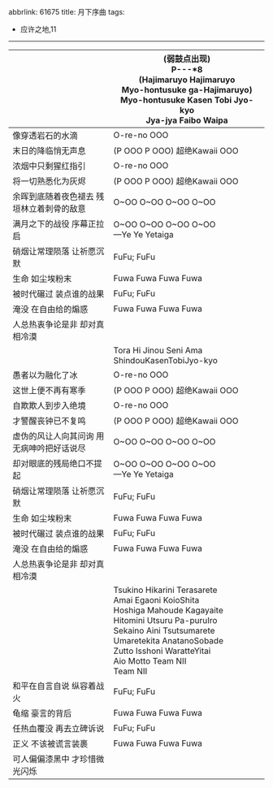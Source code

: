 abbrlink: 61675
title: 月下序曲
tags:
  - 应许之地,11
---
|      |(弱鼓点出现)<br>P---*8<br>(Hajimaruyo Hajimaruyo<br>Myo-hontusuke ga-Hajimaruyo)<br>Myo-hontusuke Kasen Tobi Jyo-kyo<br>Jya-jya Faibo Waipa|
|--|--|
|像穿透岩石的水滴|O-re-no OOO|
|末日的降临悄无声息|(P OOO P OOO) 超绝Kawaii OOO|
|浓烟中只剩猩红指引|O-re-no OOO|
|将一切熟悉化为灰烬|(P OOO P OOO) 超绝Kawaii OOO|
|余晖到底随着夜色褪去 残垣林立着刺骨的敌意|O~OO O~OO O~OO O~OO|
|满月之下的战役 序幕正拉启|O~OO O~OO O~OO O~OO<br>—Ye Ye Yetaiga|
|硝烟让常理陨落 让祈愿沉默|FuFu; FuFu|
|生命 如尘埃粉末 |Fuwa Fuwa Fuwa Fuwa|
|被时代碾过 装点谁的战果|FuFu; FuFu|
|淹没 在自由给的煽惑|Fuwa Fuwa Fuwa Fuwa|
|人总热衷争论是非 却对真相冷漠|      |
|      |Tora Hi Jinou Seni Ama ShindouKasenTobiJyo-kyo|
|愚者以为融化了冰|O-re-no OOO|
|这世上便不再有寒季|(P OOO P OOO) 超绝Kawaii OOO|
|自欺欺人到步入绝境|O-re-no OOO|
|才警醒丧钟已不复鸣|(P OOO P OOO) 超绝Kawaii OOO|
|虚伪的风让人向其问询 用无病呻吟把好话说尽|O~OO O~OO O~OO O~OO|
|却对眼底的残局绝口不提起|O~OO O~OO O~OO O~OO<br>—Ye Ye Yetaiga|
|硝烟让常理陨落 让祈愿沉默|FuFu; FuFu|
|生命 如尘埃粉末 |Fuwa Fuwa Fuwa Fuwa|
|被时代碾过 装点谁的战果|FuFu; FuFu|
|淹没 在自由给的煽惑|Fuwa Fuwa Fuwa Fuwa|
|人总热衷争论是非 却对真相冷漠|      |
|      |Tsukino Hikarini Terasarete<br>Amai Egaoni KoioShita<br>Hoshiga Mahoude Kagayaite<br>Hitomini Utsuru Pa-puruIro<br>Sekaino Aini Tsutsumarete<br>Umaretekita AnatanoSobade<br>Zutto Isshoni WaratteYitai<br>Aio Motto Team NII<br>Team NII|
|和平在自言自说 纵容着战火|FuFu; FuFu|
|龟缩 豪言的背后|Fuwa Fuwa Fuwa Fuwa|
|任热血覆没 再去立碑诉说|FuFu; FuFu|
|正义 不该被谎言装裹|Fuwa Fuwa Fuwa Fuwa|
|可人偏偏漆黑中 才珍惜微光闪烁|      |
